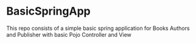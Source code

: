 # BasicSpringApp

This repo consists of a simple basic spring application for Books Authors and Publisher with basic Pojo Controller and View
